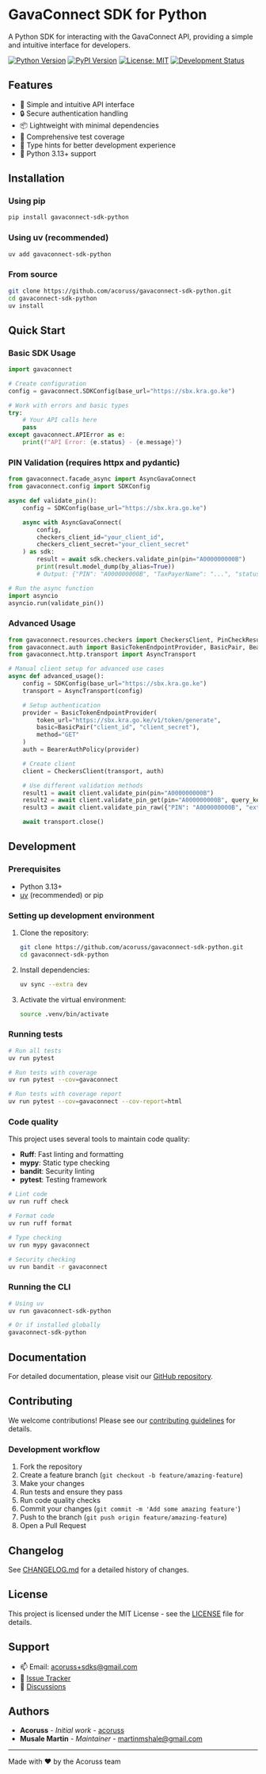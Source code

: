 # GavaConnect SDK for Python

A Python SDK for interacting with the GavaConnect API, providing a simple and intuitive interface for developers.

[![Python Version](https://img.shields.io/badge/python-3.13+-blue.svg)](https://python.org)
[![PyPI Version](https://img.shields.io/pypi/v/gavaconnect-sdk-python)](https://pypi.org/project/gavaconnect-sdk-python/)
[![License: MIT](https://img.shields.io/badge/License-MIT-yellow.svg)](https://opensource.org/licenses/MIT)
[![Development Status](https://img.shields.io/badge/status-alpha-orange.svg)](https://pypi.org/project/gavaconnect-sdk-python/)

## Features

- 🚀 Simple and intuitive API interface
- 🔒 Secure authentication handling
- 📦 Lightweight with minimal dependencies
- 🧪 Comprehensive test coverage
- 📖 Type hints for better development experience
- 🐍 Python 3.13+ support

## Installation

### Using pip

```bash
pip install gavaconnect-sdk-python
```

### Using uv (recommended)

```bash
uv add gavaconnect-sdk-python
```

### From source

```bash
git clone https://github.com/acoruss/gavaconnect-sdk-python.git
cd gavaconnect-sdk-python
uv install
```

## Quick Start

### Basic SDK Usage

```python
import gavaconnect

# Create configuration
config = gavaconnect.SDKConfig(base_url="https://sbx.kra.go.ke")

# Work with errors and basic types
try:
    # Your API calls here
    pass
except gavaconnect.APIError as e:
    print(f"API Error: {e.status} - {e.message}")
```

### PIN Validation (requires httpx and pydantic)

```python
from gavaconnect.facade_async import AsyncGavaConnect
from gavaconnect.config import SDKConfig

async def validate_pin():
    config = SDKConfig(base_url="https://sbx.kra.go.ke")

    async with AsyncGavaConnect(
        config,
        checkers_client_id="your_client_id",
        checkers_client_secret="your_client_secret"
    ) as sdk:
        result = await sdk.checkers.validate_pin(pin="A000000000B")
        print(result.model_dump(by_alias=True))
        # Output: {"PIN": "A000000000B", "TaxPayerName": "...", "status": "VALID", "valid": true}

# Run the async function
import asyncio
asyncio.run(validate_pin())
```

### Advanced Usage

```python
from gavaconnect.resources.checkers import CheckersClient, PinCheckResult
from gavaconnect.auth import BasicTokenEndpointProvider, BasicPair, BearerAuthPolicy
from gavaconnect.http.transport import AsyncTransport

# Manual client setup for advanced use cases
async def advanced_usage():
    config = SDKConfig(base_url="https://sbx.kra.go.ke")
    transport = AsyncTransport(config)

    # Setup authentication
    provider = BasicTokenEndpointProvider(
        token_url="https://sbx.kra.go.ke/v1/token/generate",
        basic=BasicPair("client_id", "client_secret"),
        method="GET"
    )
    auth = BearerAuthPolicy(provider)

    # Create client
    client = CheckersClient(transport, auth)

    # Use different validation methods
    result1 = await client.validate_pin(pin="A000000000B")
    result2 = await client.validate_pin_get(pin="A000000000B", query_key="PIN")
    result3 = await client.validate_pin_raw({"PIN": "A000000000B", "extra": "data"})

    await transport.close()
```

## Development

### Prerequisites

- Python 3.13+
- [uv](https://docs.astral.sh/uv/) (recommended) or pip

### Setting up development environment

1. Clone the repository:

   ```bash
   git clone https://github.com/acoruss/gavaconnect-sdk-python.git
   cd gavaconnect-sdk-python
   ```

2. Install dependencies:

   ```bash
   uv sync --extra dev
   ```

3. Activate the virtual environment:
   ```bash
   source .venv/bin/activate
   ```

### Running tests

```bash
# Run all tests
uv run pytest

# Run tests with coverage
uv run pytest --cov=gavaconnect

# Run tests with coverage report
uv run pytest --cov=gavaconnect --cov-report=html
```

### Code quality

This project uses several tools to maintain code quality:

- **Ruff**: Fast linting and formatting
- **mypy**: Static type checking
- **bandit**: Security linting
- **pytest**: Testing framework

```bash
# Lint code
uv run ruff check

# Format code
uv run ruff format

# Type checking
uv run mypy gavaconnect

# Security checking
uv run bandit -r gavaconnect
```

### Running the CLI

```bash
# Using uv
uv run gavaconnect-sdk-python

# Or if installed globally
gavaconnect-sdk-python
```

## Documentation

For detailed documentation, please visit our [GitHub repository](https://github.com/acoruss/gavaconnect-sdk-python#readme).

## Contributing

We welcome contributions! Please see our [contributing guidelines](CONTRIBUTING.md) for details.

### Development workflow

1. Fork the repository
2. Create a feature branch (`git checkout -b feature/amazing-feature`)
3. Make your changes
4. Run tests and ensure they pass
5. Run code quality checks
6. Commit your changes (`git commit -m 'Add some amazing feature'`)
7. Push to the branch (`git push origin feature/amazing-feature`)
8. Open a Pull Request

## Changelog

See [CHANGELOG.md](CHANGELOG.md) for a detailed history of changes.

## License

This project is licensed under the MIT License - see the [LICENSE](LICENSE) file for details.

## Support

- 📫 Email: acoruss+sdks@gmail.com
- 🐛 [Issue Tracker](https://github.com/acoruss/gavaconnect-sdk-python/issues)
- 💬 [Discussions](https://github.com/acoruss/gavaconnect-sdk-python/discussions)

## Authors

- **Acoruss** - _Initial work_ - [acoruss](https://github.com/acoruss)
- **Musale Martin** - _Maintainer_ - martinmshale@gmail.com

---

Made with ❤️ by the Acoruss team
